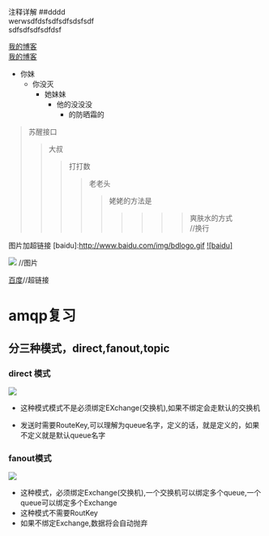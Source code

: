 
注释详解
 ##dddd<br/>werwsdfdsfsdfsdfsdsfsdf<br/>sdfsdfsdfsdfdsf
 
[我的博客](http://blog.csdn.net/guodongxiaren)  
[我的博客](http://blog.csdn.net/guodongxiaren "悬停显示")  

* 你妹
  * 你没灭
    * 她妹妹
      * 他的没没没
        * 的防晒霜的
        
        
> 苏醒接口
>>大叔
>>>打打数
>>>>老老头
>>>>>姥姥的方法是
>>>>>>>>>爽肤水的方式
<br/> //换行

图片加超链接
[baidu]:http://www.baidu.com/img/bdlogo.gif
[![baidu]](http://wwww.baidu.com)


![](https://github.com/guodongxiaren/ImageCache/raw/master/Logo/foryou.gif)  //图片


[百度](http://www.baidu.com)//超链接



# amqp复习

## 分三种模式，direct,fanout,topic

### direct 模式
 ![](http://www.gaort.com/wp-content/uploads/2013/08/0ec0f465-49c6-361c-ae2b-dd951a6ed1a9.png)
 * 这种模式模式不是必须绑定EXchange(交换机),如果不绑定会走默认的交换机<br/>
 
 * 发送时需要RouteKey,可以理解为queue名字，定义的话，就是定义的，如果不定义就是默认queue名字
  
### fanout模式
![](http://www.gaort.com/wp-content/uploads/2013/08/0bbdcd3d-9fc6-3107-b7e0-db67c174d46a.png)
* 这种模式，必须绑定Exchange(交换机),一个交换机可以绑定多个queue,一个queue可以绑定多个Exchange<br/>
* 这种模式不需要RoutKey<br/>
* 如果不绑定Exchange,数据将会自动抛弃<br/>

### 


